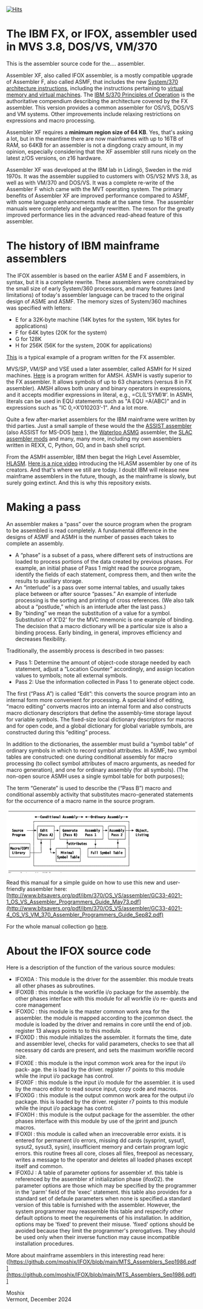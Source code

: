 [![Hits](https://hits.seeyoufarm.com/api/count/incr/badge.svg?url=https%3A%2F%2Fgithub.com%2Fmoshix%2FIFOX&count_bg=%2379C83D&title_bg=%23555555&icon=ibm.svg&icon_color=%23E7E7E7&title=hits&edge_flat=false)](https://hits.seeyoufarm.com)

The IBM FX, or IFOX, assembler used in MVS 3.8, DOS/VS, VM/370
==============================================================

This is the assembler source code for the.... assembler.  

Assembler XF, also called IFOX assembler, is a mostly compatible upgrade of Assembler F, also called ASMF, that includes the new [System/370 architecture instructions](https://www.ece.ucdavis.edu/~vojin/CLASSES/EEC272/S2005/Papers/Padegs-IBM360-sep81.pdf), including the instructions pertaining to [virtual memory and virtual machines](https://www.vm.ibm.com/history/50th/s370eavm.pdf). The [IBM S/370 Principles of Operation](http://www.bitsavers.org/pdf/ibm/370/princOps/GA22-7000-0_370_Principles_Of_Operation_Jun70.pdf) is the authoritative compendium describing the architecture covered by the FX assembler. This version provides a common assembler for OS/VS, DOS/VS and VM systems. Other improvements include relaxing restrictions on expressions and macro processing.
  
Assembler XF requires a **minimum region size of 64 KB**. Yes, that's asking a lot, but in the meantime there are now mainframes with up to 16TB of RAM, so 64KB for an assembler is not a dingdong crazy amount, in my opinion, especially considering that the XF assembler still runs nicely on the latest z/OS versions, on z16 hardware. 

Assembler XF was developed at the IBM lab in Lidingö, Sweden in the mid 1970s. It was the assembler supplied to customers with OS/VS2 MVS 3.8, as well as with VM/370 and DOS/VS. It was a complete re-write of the Assembler F which came with the MVT operating system. The primary benefits of Assembler XF are improved performance compared to ASMF, with some language enhancements made at the same time. The assembler manuals were completely and elegantly rewritten. The reson for the greatly improved performance lies in the advanced read-ahead feature of this assembler.

The history of IBM mainframe assemblers
=======================================
The IFOX assembler is based on the earlier ASM E and F assemblers, in syntax, but it is a complete rewrite. These assemblers were constrained by the small size of early System/360 processors, and many features (and limitations) of today's assembler language can be traced to the original design of ASME and ASMF. The memory sizes of System/360 machines was specified with letters:  
- E for a 32K-byte machine (14K bytes for the system, 16K bytes for applications)
- F for 64K bytes (20K for the system) 
- G for 128K
- H for 256K (56K for the system, 200K for applications)
   
[This](https://github.com/moshix/mvs/blob/master/WTOMOSHE.jcl) is a typical example of a program written for the FX assembler. 

MVS/SP, VM/SP and VSE used a later assembler, called ASMH for H sized machines. [Here](https://github.com/moshix/mvs/blob/9d625695c727f610f84cf7ccb3ebc28e3153633f/QUEENS_ASMH#L4) is a program written for AMSH. ASMH is vastly superior to the FX assembler. It allows symbols of up to 63 characters (versus 8 in FX assembler). AMSH allows both unary and binary operators in expressions, and it accepts modifier expressions in literal, e.g., =CL(L’SYM)’#’. In ASMH, literals can be used in EQU statements such as "A EQU =A(ABC)" and in expressions such as "IC 0,=X’010203’-1". And a lot more. 

Quite a few after-market assemblers for the IBM mainframe were written by thid parties. Just a small sample of these would the the [ASSIST assembler](https://faculty.cs.niu.edu/~byrnes/csci360/ho/asusergd.shtml) (also ASSIST for MS-DOS [here](https://github.com/moshix/mvs/blob/master/assist.exe) ), the [Waterloo ASMG](https://github.com/moshix/ASMG) assembler, the [SLAC assembler mods](https://www.gsf-soft.com/Documents/SLAC-MODS.html)  and many, many more, including my own assemblers written in REXX, C, Python, GO, and in bash shell script.   

From the ASMH assembler, IBM then begat the High Level Assembler, [HLASM](https://www.ibm.com/products/high-level-assembler-and-toolkit-feature). [Here is a nice video](https://youtu.be/ESjOPKt9fHw?si=FhpggmWq7C7mwI6r) introducing the HLASM assembler by one of its creators. And that's where we still are today. I doubt IBM will release new mainframe assemblers in the future, though, as the mainframe is slowly, but surely going extinct. And this is why this repository exists. 
  
Making a pass
=============
An assembler makes a “pass” over the source program when the program to be assembled is read completely. A fundamental difference in the designs of ASMF and ASMH is the number of passes each takes to complete an assembly.
* A “phase” is a subset of a pass, where different sets of instructions are loaded to process portions of the data created by previous phases. For example, an initial phase of Pass 1 might read the source program, identify the fields of each statement, compress them, and then write the results to auxiliary
storage.
* An “interlude” is a pass over some internal tables, and usually takes place between or after source “passes.” An example of interlude processing is the sorting and printing of cross references. (We also talk about a “postlude,” which is an interlude after the last pass.)
* By “binding” we mean the substitution of a value for a symbol. Substitution of X'D2' for the MVC mnemonic is one example of binding. The decision that a macro dictionary will be a particular size is also a binding process. Early binding, in general, improves efficiency and decreases flexibility.

Traditionally, the assembly process is described in two passes:
* Pass 1: Determine the amount of object-code storage needed by each statement, adjust a “Location Counter” accordingly, and assign location values to symbols; note all external symbols.
* Pass 2: Use the information collected in Pass 1 to generate object code.  


The first (“Pass A”) is called “Edit”: this converts the source program into an internal form more convenient for processing. A special kind of editing, “macro editing” converts macros into an internal form and also constructs macro dictionary descriptors that define the assembly-time storage layout for variable symbols. The fixed-size local dictionary descriptors for macros and for open code, and a global dictionary for global variable symbols, are constructed during this “editing” process.

In addition to the dictionaries, the assembler must build a “symbol table” of ordinary symbols in which to record symbol attributes. In ASMF, two symbol tables are constructed: one during conditional assembly for macro processing (to collect symbol attributes of macro arguments, as needed for macro generation), and one for ordinary assembly (for all symbols). (The non-open source ASMH uses a single symbol table for both purposes);

The term “Generate” is used to describe the (“Pass B”) macro and conditional assembly activity that substitutes macro-generated statements for the occurrence of a macro name in the source program.

![Architecture of the XF Assembler](https://github.com/moshix/IFOX/blob/main/xfassembler.png)

Read this manual for a simple guide on how to use this new and user-friendly assembler here: [http://www.bitsavers.org/pdf/ibm/370/OS_VS/assembler/GC33-4021-1_OS_VS_Assembler_Programmers_Guide_May73.pdf](http://www.bitsavers.org/pdf/ibm/370/OS_VS/assembler/GC33-4021-4_OS_VS_VM_370_Assembler_Programmers_Guide_Sep82.pdf)

For the whole manual collection go [here](http://www.bitsavers.org/pdf/ibm/370/OS_VS/assembler/).

About the IFOX source code
==========================
Here is a description of the function of the various source modules:  
- IFOX0A : This module is the driver for the assembler. this module treats all other phases as subroutines.
- IFOX0B : this module is the workfile i/o package for the assembly. the
other phases interface with this module for all workfile i/o re-
quests and core management
- IFOX0C : this module is the master common work area for the assembler. the module is mapped according to the jcommon dsect. the module is loaded by the driver and remains in core until the end of job. register 13 always points to to this module.
- IFOX0D : this module initializes the assembler. it formats the time, date and assembler level, checks for valid parameters, checks to see that all necessary dd cards are present, and sets the maximum workfile record size.
- IFOX0E : this module is the input common work area for the input i/o pack- age. the is load by the driver. register r7 points to this module while the input i/o package has control.
- IFOX0F  : this module is the input i/o module for the assembler. it is used by the macro editor to read source input, copy code and macros.
- IFOX0G  : this module is the output common work area for the output i/o package. this is loaded by the driver. register r7 points to this module while the input i/o package has control.
- IFOX0H  : this module is the output package for the assembler. the other phases interface with this module by use of the jprint and jpunch macros.
- IFOX0I  : this module is called when an irrecoverable error exists. it is entered for permanent i/o errors, missing dd cards (sysprint, sysut1, sysut2, sysut3, sysin), insufficient memory and certain program logic errors. this routine frees all core, closes all files, freepool as necessary, writes a message to the operator and deletes all loaded phases except itself and common.
- IFOX0J  : A table of parameter options for assembler xf.
this table is referenced by the assembler xf initialization phase (ifox02).
the parameter options are those which may be specified by the
programmer in the 'parm' field of the 'exec' statement. this
table also provides for a standard set of defaule parameters when none
is specified.a standard version of this table is furnished with the assembler.
However, the system programmer may reassemble this
table and respecify other default options to meet the requirements of his
installation. In addition, options may be 'fixed' to prevent their misuse.
'fixed' options should be avoided because they limit the programmer's prerogatives.
They should be used only when their inverse function may cause incompatible
installation procedures.

More about mainframe assemblers in this interesting read here: ([https://github.com/moshix/IFOX/blob/main/MTS_Assemblers_Sep1986.pdf](https://github.com/moshix/IFOX/blob/main/MTS_Assemblers_Sep1986.pdf)]

Moshix  
Vermont, December 2024
